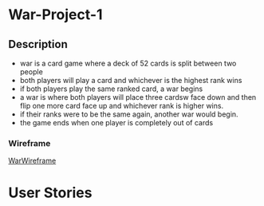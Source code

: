 # War-Project-1

## Description
- war is a card game where a deck of 52 cards is split between two people
- both players will play a card and whichever is the highest rank wins
- if both players play the same ranked card, a war begins
- a war is where both players will place three cardsw face down and then flip one more card face up and whichever rank is higher wins.
- if their ranks were to be the same again, another war would begin.
- the game ends when one player is completely out of cards

### Wireframe 
[WarWireframe](https://user-images.githubusercontent.com/91819733/162468920-b92fc1a1-126a-40b3-bc8b-f63f3e7e4822.png)

# User Stories